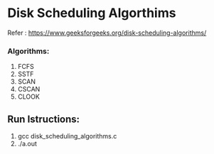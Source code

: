 # Disk Scheduling Algorthims

Refer : https://www.geeksforgeeks.org/disk-scheduling-algorithms/

### Algorithms:
1. FCFS
2. SSTF
3. SCAN
4. CSCAN
5. CLOOK

## Run Istructions:
1. gcc disk_scheduling_algorithms.c
2. ./a.out